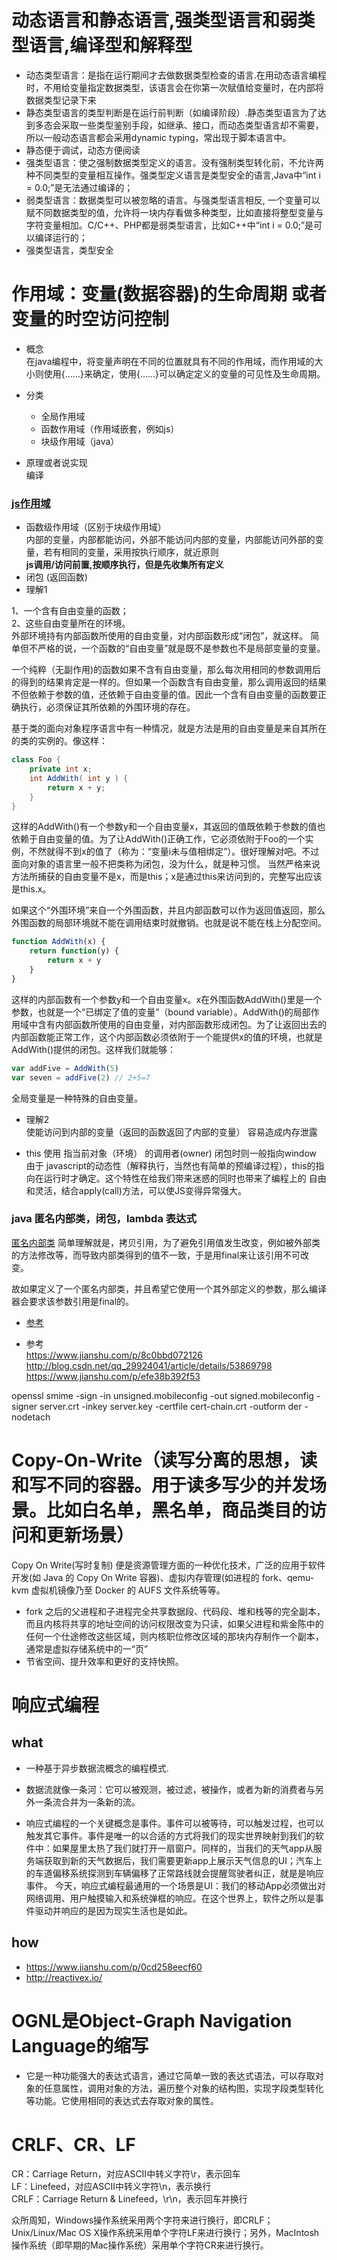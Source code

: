 # 动态语言和静态语言,强类型语言和弱类型语言,编译型和解释型
* 动态类型语言：是指在运行期间才去做数据类型检查的语言.在用动态语言编程时，不用给变量指定数据类型，该语言会在你第一次赋值给变量时，在内部将数据类型记录下来
* 静态类型语言的类型判断是在运行前判断（如编译阶段）.静态类型语言为了达到多态会采取一些类型鉴别手段，如继承、接口，而动态类型语言却不需要，所以一般动态语言都会采用dynamic typing，常出现于脚本语言中。
* 静态便于调试，动态方便阅读
* 强类型语言：使之强制数据类型定义的语言。没有强制类型转化前，不允许两种不同类型的变量相互操作。强类型定义语言是类型安全的语言,Java中“int i = 0.0;”是无法通过编译的；
* 弱类型语言：数据类型可以被忽略的语言。与强类型语言相反, 一个变量可以赋不同数据类型的值，允许将一块内存看做多种类型，比如直接将整型变量与字符变量相加。C/C++、PHP都是弱类型语言，比如C++中“int i = 0.0;”是可以编译运行的；
* 强类型语言，类型安全
# 作用域：变量(数据容器)的生命周期 或者 变量的时空访问控制
* 概念  
在java编程中，将变量声明在不同的位置就具有不同的作用域，而作用域的大小则使用{……}来确定，使用{……}可以确定定义的变量的可见性及生命周期。
* 分类
    * 全局作用域
    * 函数作用域（作用域嵌套，例如js）
    * 块级作用域（java）

* 原理或者说实现   
编译

### [js作用域](http://www.ruanyifeng.com/blog/2009/08/learning_javascript_closures.html)
* 函数级作用域（区别于块级作用域）  
内部的变量，内部都能访问，外部不能访问内部的变量，内部能访问外部的变量，若有相同的变量，采用按执行顺序，就近原则   
**js调用/访问前置,按顺序执行，但是先收集所有定义**  
* 闭包 (返回函数)  
* 理解1


1、一个含有自由变量的函数；   
2、这些自由变量所在的环境。   
外部环境持有内部函数所使用的自由变量，对内部函数形成“闭包”，就这样。 
简单但不严格的说，一个函数的“自由变量”就是既不是参数也不是局部变量的变量。 

一个纯粹（无副作用)的函数如果不含有自由变量，那么每次用相同的参数调用后的得到的结果肯定是一样的。但如果一个函数含有自由变量，那么调用返回的结果不但依赖于参数的值，还依赖于自由变量的值。因此一个含有自由变量的函数要正确执行，必须保证其所依赖的外围环境的存在。 

基于类的面向对象程序语言中有一种情况，就是方法是用的自由变量是来自其所在的类的实例的。像这样：

```java
class Foo {  
    private int x;  
    int AddWith( int y ) { 
        return x + y;
    }  
}  
```

这样的AddWith()有一个参数y和一个自由变量x，其返回的值既依赖于参数的值也依赖于自由变量的值。为了让AddWith()正确工作，它必须依附于Foo的一个实例，不然就得不到x的值了（称为：“变量i未与值相绑定”）。很好理解对吧。不过面向对象的语言里一般不把类称为闭包，没为什么，就是种习惯。 
当然严格来说方法所捕获的自由变量不是x，而是this；x是通过this来访问到的，完整写出应该是this.x。 

如果这个“外围环境”来自一个外围函数，并且内部函数可以作为返回值返回，那么外围函数的局部环境就不能在调用结束时就撤销。也就是说不能在栈上分配空间。 
```js
function AddWith(x) {  
    return function(y) {  
        return x + y  
    }  
}  
```
这样的内部函数有一个参数y和一个自由变量x。x在外围函数AddWith()里是一个参数，也就是一个“已绑定了值的变量”（bound variable）。AddWith()的局部作用域中含有内部函数所使用的自由变量，对内部函数形成闭包。为了让返回出去的内部函数能正常工作，这个内部函数必须依附于一个能提供x的值的环境，也就是AddWith()提供的闭包。这样我们就能够： 
```js
var addFive = AddWith(5)  
var seven = addFive(2) // 2+5=7  
```

全局变量是一种特殊的自由变量。

* 理解2  
使能访问到内部的变量（返回的函数返回了内部的变量） 容易造成内存泄露　　

* this 使用  指当前对象（环境） 的调用者(owner)  闭包时则一般指向window  
由于 javascript的动态性（解释执行，当然也有简单的预编译过程），this的指向在运行时才确定。这个特性在给我们带来迷惑的同时也带来了编程上的 自由和灵活，结合apply(call)方法，可以使JS变得异常强大。

### java 匿名内部类，闭包，lambda 表达式
[匿名内部类](https://www.cnblogs.com/nerxious/archive/2013/01/25/2876489.html)
简单理解就是，拷贝引用，为了避免引用值发生改变，例如被外部类的方法修改等，而导致内部类得到的值不一致，于是用final来让该引用不可改变。

故如果定义了一个匿名内部类，并且希望它使用一个其外部定义的参数，那么编译器会要求该参数引用是final的。
* [参考](https://zhuanlan.zhihu.com/p/29245059)

* 参考  
https://www.jianshu.com/p/8c0bbd072126  
http://blog.csdn.net/qq_29924041/article/details/53869798  
https://www.jianshu.com/p/efe38b392f53  

openssl smime -sign -in unsigned.mobileconfig -out signed.mobileconfig -signer server.crt -inkey server.key -certfile cert-chain.crt -outform der -nodetach

# Copy-On-Write（读写分离的思想，读和写不同的容器。用于读多写少的并发场景。比如白名单，黑名单，商品类目的访问和更新场景）
Copy On Write(写时复制) 便是资源管理方面的一种优化技术，广泛的应用于软件开发(如 Java 的 Copy On Write 容器)、虚拟内存管理(如进程的 fork、qemu-kvm 虚拟机镜像乃至 Docker 的 AUFS 文件系统等等。
* fork 之后的父进程和子进程完全共享数据段、代码段、堆和栈等的完全副本，而且内核将共享的地址空间的访问权限改变为只读，如果父进程和紫金陈中的任何一个仕途修改这些区域，则内核职位修改区域的那块内存制作一个副本，通常是虚拟存储系统中的一“页”
* 节省空间、提升效率和更好的支持快照。



# 响应式编程
## what
* 一种基于异步数据流概念的编程模式.
* 数据流就像一条河：它可以被观测，被过滤，被操作，或者为新的消费者与另外一条流合并为一条新的流。

* 响应式编程的一个关键概念是事件。事件可以被等待，可以触发过程，也可以触发其它事件。事件是唯一的以合适的方式将我们的现实世界映射到我们的软件中：如果屋里太热了我们就打开一扇窗户。同样的，当我们的天气app从服务端获取到新的天气数据后，我们需要更新app上展示天气信息的UI；汽车上的车道偏移系统探测到车辆偏移了正常路线就会提醒驾驶者纠正，就是是响应事件。
今天，响应式编程最通用的一个场景是UI：我们的移动App必须做出对网络调用、用户触摸输入和系统弹框的响应。在这个世界上，软件之所以是事件驱动并响应的是因为现实生活也是如此。

## how
* https://www.jianshu.com/p/0cd258eecf60
* http://reactivex.io/


# OGNL是Object-Graph Navigation Language的缩写
* 它是一种功能强大的表达式语言，通过它简单一致的表达式语法，可以存取对象的任意属性，调用对象的方法，遍历整个对象的结构图，实现字段类型转化等功能。它使用相同的表达式去存取对象的属性。



# CRLF、CR、LF
CR：Carriage Return，对应ASCII中转义字符\r，表示回车  
LF：Linefeed，对应ASCII中转义字符\n，表示换行  
CRLF：Carriage Return & Linefeed，\r\n，表示回车并换行  

众所周知，Windows操作系统采用两个字符来进行换行，即CRLF；Unix/Linux/Mac OS X操作系统采用单个字符LF来进行换行；另外，MacIntosh操作系统（即早期的Mac操作系统）采用单个字符CR来进行换行。

